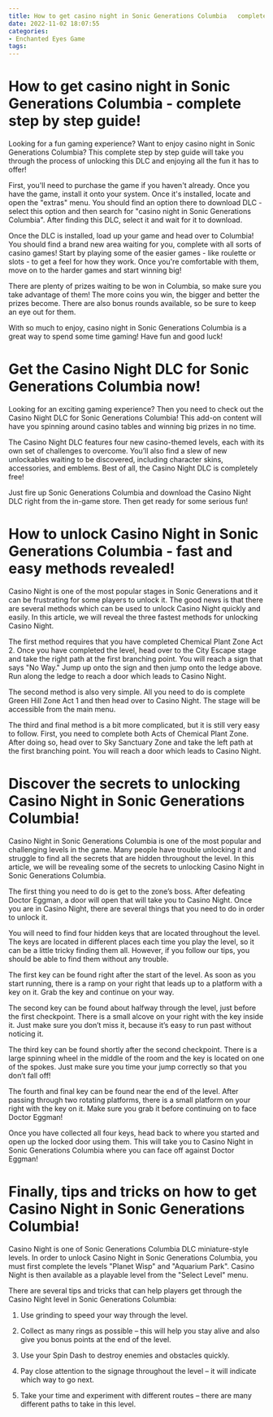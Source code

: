```yaml
---
title: How to get casino night in Sonic Generations Columbia   complete step by step guide! 
date: 2022-11-02 18:07:55
categories:
- Enchanted Eyes Game
tags:
---
```



#  How to get casino night in Sonic Generations Columbia - complete step by step guide! 

Looking for a fun gaming experience? Want to enjoy casino night in Sonic Generations Columbia? This complete step by step guide will take you through the process of unlocking this DLC and enjoying all the fun it has to offer!

First, you'll need to purchase the game if you haven't already. Once you have the game, install it onto your system. Once it's installed, locate and open the "extras" menu. You should find an option there to download DLC - select this option and then search for "casino night in Sonic Generations Columbia". After finding this DLC, select it and wait for it to download.

Once the DLC is installed, load up your game and head over to Columbia! You should find a brand new area waiting for you, complete with all sorts of casino games! Start by playing some of the easier games - like roulette or slots - to get a feel for how they work. Once you're comfortable with them, move on to the harder games and start winning big!

There are plenty of prizes waiting to be won in Columbia, so make sure you take advantage of them! The more coins you win, the bigger and better the prizes become. There are also bonus rounds available, so be sure to keep an eye out for them.

With so much to enjoy, casino night in Sonic Generations Columbia is a great way to spend some time gaming! Have fun and good luck!

#  Get the Casino Night DLC for Sonic Generations Columbia now! 

Looking for an exciting gaming experience? Then you need to check out the Casino Night DLC for Sonic Generations Columbia! This add-on content will have you spinning around casino tables and winning big prizes in no time.

The Casino Night DLC features four new casino-themed levels, each with its own set of challenges to overcome. You’ll also find a slew of new unlockables waiting to be discovered, including character skins, accessories, and emblems. Best of all, the Casino Night DLC is completely free!

Just fire up Sonic Generations Columbia and download the Casino Night DLC right from the in-game store. Then get ready for some serious fun!

#  How to unlock Casino Night in Sonic Generations Columbia - fast and easy methods revealed! 

Casino Night is one of the most popular stages in Sonic Generations and it can be frustrating for some players to unlock it. The good news is that there are several methods which can be used to unlock Casino Night quickly and easily. In this article, we will reveal the three fastest methods for unlocking Casino Night.

The first method requires that you have completed Chemical Plant Zone Act 2. Once you have completed the level, head over to the City Escape stage and take the right path at the first branching point. You will reach a sign that says "No Way." Jump up onto the sign and then jump onto the ledge above. Run along the ledge to reach a door which leads to Casino Night.

The second method is also very simple. All you need to do is complete Green Hill Zone Act 1 and then head over to Casino Night. The stage will be accessible from the main menu.

The third and final method is a bit more complicated, but it is still very easy to follow. First, you need to complete both Acts of Chemical Plant Zone. After doing so, head over to Sky Sanctuary Zone and take the left path at the first branching point. You will reach a door which leads to Casino Night.

#  Discover the secrets to unlocking Casino Night in Sonic Generations Columbia! 

Casino Night in Sonic Generations Columbia is one of the most popular and challenging levels in the game. Many people have trouble unlocking it and struggle to find all the secrets that are hidden throughout the level. In this article, we will be revealing some of the secrets to unlocking Casino Night in Sonic Generations Columbia. 

The first thing you need to do is get to the zone’s boss. After defeating Doctor Eggman, a door will open that will take you to Casino Night. Once you are in Casino Night, there are several things that you need to do in order to unlock it. 

You will need to find four hidden keys that are located throughout the level. The keys are located in different places each time you play the level, so it can be a little tricky finding them all. However, if you follow our tips, you should be able to find them without any trouble. 

The first key can be found right after the start of the level. As soon as you start running, there is a ramp on your right that leads up to a platform with a key on it. Grab the key and continue on your way. 

The second key can be found about halfway through the level, just before the first checkpoint. There is a small alcove on your right with the key inside it. Just make sure you don’t miss it, because it’s easy to run past without noticing it. 

The third key can be found shortly after the second checkpoint. There is a large spinning wheel in the middle of the room and the key is located on one of the spokes. Just make sure you time your jump correctly so that you don’t fall off! 

The fourth and final key can be found near the end of the level. After passing through two rotating platforms, there is a small platform on your right with the key on it. Make sure you grab it before continuing on to face Doctor Eggman! 

Once you have collected all four keys, head back to where you started and open up the locked door using them. This will take you to Casino Night in Sonic Generations Columbia where you can face off against Doctor Eggman!

#  Finally, tips and tricks on how to get Casino Night in Sonic Generations Columbia!

Casino Night is one of Sonic Generations Columbia DLC miniature-style levels. In order to unlock Casino Night in Sonic Generations Columbia, you must first complete the levels "Planet Wisp" and "Aquarium Park". Casino Night is then available as a playable level from the "Select Level" menu.

There are several tips and tricks that can help players get through the Casino Night level in Sonic Generations Columbia: 

1) Use grinding to speed your way through the level.

2) Collect as many rings as possible – this will help you stay alive and also give you bonus points at the end of the level.

3) Use your Spin Dash to destroy enemies and obstacles quickly.

4) Pay close attention to the signage throughout the level – it will indicate which way to go next.

5) Take your time and experiment with different routes – there are many different paths to take in this level.